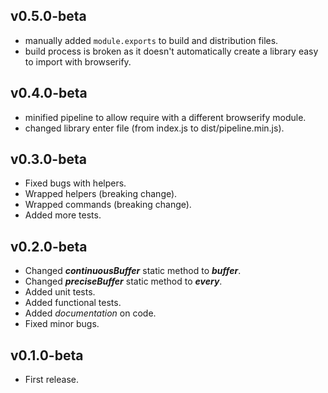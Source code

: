 ## v0.5.0-beta

* manually added `module.exports` to build and distribution files.
* build process is broken as it doesn't automatically create a library easy to import with browserify.

## v0.4.0-beta

* minified pipeline to allow require with a different browserify module.
* changed library enter file (from index.js to dist/pipeline.min.js).

## v0.3.0-beta

* Fixed bugs with helpers.
* Wrapped helpers (breaking change).
* Wrapped commands (breaking change).
* Added more tests.

## v0.2.0-beta

* Changed ***continuousBuffer*** static method to ***buffer***.
* Changed ***preciseBuffer*** static method to ***every***.
* Added unit tests.
* Added functional tests.
* Added *documentation* on code.
* Fixed minor bugs.

## v0.1.0-beta

* First release.